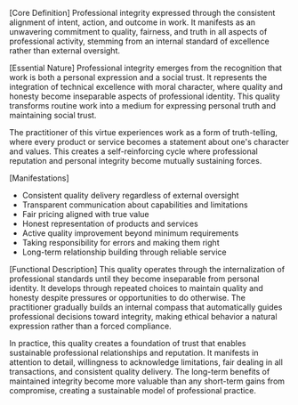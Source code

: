 [Core Definition]
Professional integrity expressed through the consistent alignment of intent, action, and outcome in work. It manifests as an unwavering commitment to quality, fairness, and truth in all aspects of professional activity, stemming from an internal standard of excellence rather than external oversight.

[Essential Nature]
Professional integrity emerges from the recognition that work is both a personal expression and a social trust. It represents the integration of technical excellence with moral character, where quality and honesty become inseparable aspects of professional identity. This quality transforms routine work into a medium for expressing personal truth and maintaining social trust.

The practitioner of this virtue experiences work as a form of truth-telling, where every product or service becomes a statement about one's character and values. This creates a self-reinforcing cycle where professional reputation and personal integrity become mutually sustaining forces.

[Manifestations]
- Consistent quality delivery regardless of external oversight
- Transparent communication about capabilities and limitations
- Fair pricing aligned with true value
- Honest representation of products and services
- Active quality improvement beyond minimum requirements
- Taking responsibility for errors and making them right
- Long-term relationship building through reliable service

[Functional Description]
This quality operates through the internalization of professional standards until they become inseparable from personal identity. It develops through repeated choices to maintain quality and honesty despite pressures or opportunities to do otherwise. The practitioner gradually builds an internal compass that automatically guides professional decisions toward integrity, making ethical behavior a natural expression rather than a forced compliance.

In practice, this quality creates a foundation of trust that enables sustainable professional relationships and reputation. It manifests in attention to detail, willingness to acknowledge limitations, fair dealing in all transactions, and consistent quality delivery. The long-term benefits of maintained integrity become more valuable than any short-term gains from compromise, creating a sustainable model of professional practice.